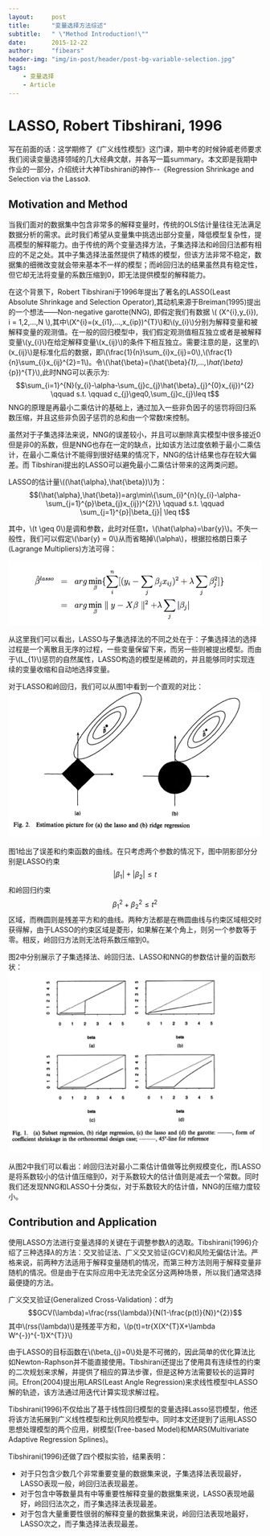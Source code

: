 ```yaml
---
layout:     post
title:      "变量选择方法综述"
subtitle:   " \"Method Introduction!\""
date:       2015-12-22
author:     "fibears"
header-img: "img/in-post/header/post-bg-variable-selection.jpg"
tags:
    - 变量选择
    - Article
---
```


# LASSO, Robert Tibshirani, 1996
写在前面的话：这学期修了《广义线性模型》这门课，期中考的时候钟威老师要求我们阅读变量选择领域的几大经典文献，并各写一篇summary。本文即是我期中作业的一部分，介绍统计大神Tibshirani的神作--《Regression Shrinkage and Selection via the Lasso》.
	
## Motivation and Method

当我们面对的数据集中包含非常多的解释变量时，传统的OLS估计量往往无法满足数据分析的需求。此时我们希望从变量集中挑选出部分变量，降低模型复杂性，提高模型的解释能力。由于传统的两个变量选择方法，子集选择法和岭回归法都有相应的不足之处。其中子集选择法虽然提供了精炼的模型，但该方法非常不稳定，数据集的细微改变就会带来基本不一样的模型；而岭回归法的结果虽然具有稳定性，但它却无法将变量的系数压缩到0，即无法提供模型的解释能力。
      
在这个背景下，Robert Tibshirani于1996年提出了著名的LASSO(Least Absolute Shrinkage and Selection Operator),其动机来源于Breiman(1995)提出的一个想法——Non-negative garotte(NNG), 即假定我们有数据
\\( (X^{i},y_{i}), i = 1,2,...,N \\),其中\\(X^{i}=(x_{i1},...,x_{ip})^{T}\\)和\\(y_{i}\\)分别为解释变量和被解释变量的观测值。在一般的回归模型中，我们假定观测值相互独立或者是被解释变量\\(y_{i}\\)在给定解释变量\\(x_{ij}\\)的条件下相互独立。需要注意的是，这里的\\(x_{ij}\\)是标准化后的数据，即\\(\frac{1}{n}\sum_{i}x_{ij}=0\\),\\(\frac{1}{n}\sum_{i}x_{ij}^{2}=1\\)。令\\(\hat{\beta}=(\hat{\beta}_{1},...,\hat{\beta}_{p})^{T}\\),此时NNG可以表示为:
$$\sum_{i=1}^{N}(y_{i}-\alpha-\sum_{j}c_{j}\hat{\beta}_{j}^{0}x_{ij})^{2} \qquad s.t. \qquad c_{j}\geq0,\sum_{j}c_{j}\leq t$$
NNG的原理是再最小二乘估计的基础上，通过加入一些非负因子的惩罚将回归系数压缩，并且这些非负因子惩罚的总和由一个常数$t$来控制。
      
虽然对于子集选择法来说，NNG的误差较小，并且可以删除真实模型中很多接近0但是非0的系数，但是NNG也存在一定的缺点，比如该方法过度依赖于最小二乘估计，在最小二乘估计不能得到很好结果的情况下，NNG的估计结果也存在较大偏差。而 Tibshirani提出的LASSO可以避免最小二乘估计带来的这两类问题。
      
LASSO的估计量\\((\hat{\alpha},\hat{\beta})\\)为：
$$(\hat{\alpha},\hat{\beta})=arg\min\{\sum_{i}^{n}(y_{i}-\alpha-\sum_{j=1}^{p}\beta_{j}x_{ij})^{2}\} \qquad s.t. \qquad \sum_{j=1}^{p}|\beta_{j}| \leq t$$
      
其中，\\(t \geq 0\\)是调和参数，此时对任意t，\\(\hat{\alpha}=\bar{y}\\)。不失一般性，我们可以假定\\(\bar{y} = 0\\)从而省略掉\\(\alpha\\)，根据拉格朗日乘子(Lagrange Multipliers)方法可得：

![picture1](/img/in-post/main/post-variable-1.png)

从这里我们可以看出，LASSO与子集选择法的不同之处在于：子集选择法的选择过程是一个离散且无序的过程，一些变量保留下来，而另一些则被提出模型。而由于\\(L_{1}\\)惩罚的自然属性，LASSO构造的模型是稀疏的，并且能够同时实现连续的变量收缩和自动地选择变量。
	
对于LASSO和岭回归，我们可以从图1中看到一个直观的对比：
![picture2](/img/in-post/main/post-variable-2.png)

图1给出了误差和约束函数的曲线。在只考虑两个参数的情况下，图中阴影部分分别是LASSO约束$$|\beta_{1}|+|\beta_{2}| \leq t$$和岭回归约束$$ \beta_{1}^{2} + \beta_{2}^{2} \leq t^{2} $$区域，而椭圆则是残差平方和的曲线。两种方法都是在椭圆曲线与约束区域相交时获得解，由于LASSO的约束区域是菱形，如果解在某个角上，则另一个参数等于零。相反，岭回归方法则无法将系数压缩到0。
	
图2中分别展示了子集选择法、岭回归法、LASSO和NNG的参数估计量的函数形状：
![picture3](/img/in-post/main/post-variable-3.png)

从图2中我们可以看出：岭回归法对最小二乘估计值做等比例规模变化，而LASSO是将系数较小的估计值压缩到0，对于系数较大的估计值则是减去一个常数。同时我们还发现NNG和LASSO十分类似，对于系数较大的估计值，NNG的压缩力度较小。

## Contribution and Application

使用LASSO方法进行变量选择的关键在于调整参数$\lambda$的选取。Tibshirani(1996)介绍了三种选择$\lambda$的方法：交叉验证法、广义交叉验证(GCV)和风险无偏估计法。严格来说，前两种方法适用于解释变量随机的情况，而第三种方法则用于解释变量非随机的情况。但是由于在实际应用中无法完全区分这两种场景，所以我们通常选择最便捷的方法。

广义交叉验证(Generalized Cross-Validation)：df为
$$GCV(\lambda)=\frac{rss(\lambda)}{N(1-\frac{p(t)}{N})^{2}}$$
其中\\(rss(\lambda)\\)是残差平方和，\\(p(t)=tr\{X(X^{T}X+\lambda W^{-})^{-1}X^{T}\}\\)

由于LASSO的目标函数在\\(\beta_{j}=0\\)处是不可微的，因此简单的优化算法比如Newton-Raphson并不能直接使用。Tibshirani还提出了使用具有连续性的约束的二次规划来求解，并提供了相应的算法步骤，但是这种方法需要较长的运算时间。Efron(2004)提出用LARS(Least Angle Regression)来求线性模型中LASSO解的轨迹，该方法通过用迭代计算实现求解过程。
	
Tibshirani(1996)不仅给出了基于线性回归模型的变量选择Lasso惩罚模型，他还将该方法拓展到广义线性模型和比例风险模型中。同时本文还提到了运用LASSO思想处理模型的两个应用，树模型(Tree-based Model)和MARS(Multivariate Adaptive Regression Splines)。
	
Tibshirani(1996)还做了四个模拟实验，结果表明：

- 对于只包含少数几个非常重要变量的数据集来说，子集选择法表现最好，LASSO表现一般，岭回归法表现最差。
- 对于包含中等数量具有中等重要性解释变量的数据集来说，LASSO表现地最好，岭回归法次之，而子集选择法表现最差。
- 对于包含大量重要性很弱的解释变量的数据集来说，岭回归法表现地最好，LASSO次之，而子集选择法表现最差。
